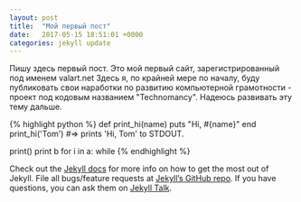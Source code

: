 ```yaml
---
layout: post
title:  "Мой первый пост"
date:   2017-05-15 18:51:01 +0000
categories: jekyll update
---
```

Пишу здесь первый пост. Это мой первый сайт, зарегистрированный под именем valart.net Здесь я, по крайней мере по началу, буду публиковать свои наработки по развитию компьютерной грамотности - проект под кодовым названием "Technomancy". Надеюсь развивать эту тему дальше.

{% highlight python %}
def print_hi(name)
  puts "Hi, #{name}"
end
print_hi('Tom')
#=> prints 'Hi, Tom' to STDOUT.

print()
print b
for i in a:
while
{% endhighlight %}

Check out the [Jekyll docs][jekyll-docs] for more info on how to get the most out of Jekyll. File all bugs/feature requests at [Jekyll’s GitHub repo][jekyll-gh]. If you have questions, you can ask them on [Jekyll Talk][jekyll-talk].

[jekyll-docs]: http://jekyllrb.com/docs/home
[jekyll-gh]:   https://github.com/jekyll/jekyll
[jekyll-talk]: https://talk.jekyllrb.com/
